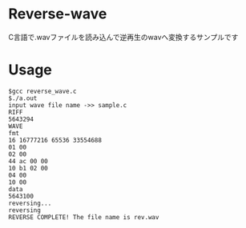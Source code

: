 # Reverse-wave
C言語で.wavファイルを読み込んで逆再生のwavへ変換するサンプルです

# Usage

    $gcc reverse_wave.c
    $./a.out
    input wave file name ->> sample.c
    RIFF
    5643294
    WAVE
    fmt
    16 16777216 65536 33554688
    01 00
    02 00
    44 ac 00 00
    10 b1 02 00
    04 00
    10 00
    data
    5643100
    reversing...
    reversing
    REVERSE COMPLETE! The file name is rev.wav


